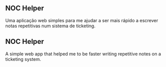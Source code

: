 ## NOC Helper
Uma aplicação web simples para me ajudar a ser mais rápido a escrever notas repetitivas num sistema de ticketing.

## NOC Helper
A simple web app that helped me to be faster writing repetitive notes on a ticketing system.
